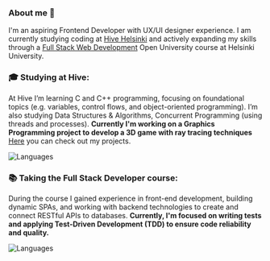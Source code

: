 ### About me 👋
I'm an aspiring Frontend Developer with UX/UI designer experience. I am currently studying coding at [Hive Helsinki](https://www.hive.fi/en/about-hive/) and actively expanding my skills through a [Full Stack Web Development](https://fullstackopen.com/) Open University course at Helsinki University.


### 🎓 Studying at **Hive**:
At Hive I’m learning C and C++ programming, focusing on foundational topics (e.g. variables, control flows, and object-oriented programming). I’m also studying Data Structures & Algorithms, Concurrent Programming (using threads and processes). **Currently I'm working on a Graphics Programming project to develop a 3D game with ray tracing techniques**
[Here](./HiveSchoolProjects) you can check out my projects.

![Languages](https://skillicons.dev/icons?i=c,cpp)

### 📚 Taking the **Full Stack Developer** course:
During the course I gained experience in front-end development, building dynamic SPAs, and working with backend technologies to create and connect RESTful APIs to databases. **Currently, I'm focused on writing tests and applying Test-Driven Development (TDD) to ensure code reliability and quality.**

![Languages](https://skillicons.dev/icons?i=html,css,javascript,react,nodejs,mongodb,postman,jest)
